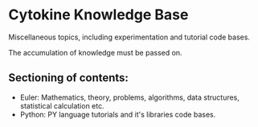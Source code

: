 # Cytokine Knowledge Base
Miscellaneous topics, including experimentation and tutorial code bases.

The accumulation of knowledge must be passed on.

## Sectioning of contents:
- Euler: Mathematics, theory, problems, algorithms, data structures, statistical calculation etc.
- Python: PY language tutorials and it's libraries code bases.
